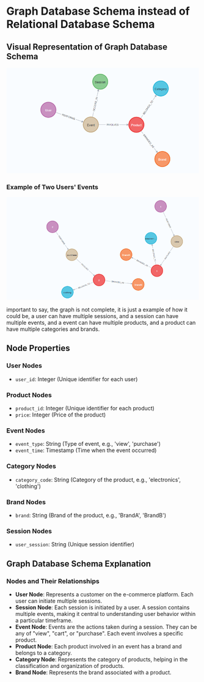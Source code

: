 
# Graph Database Schema instead of Relational Database Schema

## Visual Representation of Graph Database Schema

![CALL db.schema.visualization()](image.png)

### Example of Two Users' Events

![Example of two users events](image-1.png)

important to say, the graph is not complete, it is just a example of how it could be, a user can have multiple sessions, and a session can have multiple events, and a event can have multiple products, and a product can have multiple categories and brands.

## Node Properties

### User Nodes

- `user_id`: Integer (Unique identifier for each user)

### Product Nodes

- `product_id`: Integer (Unique identifier for each product)
- `price`: Integer (Price of the product)

### Event Nodes

- `event_type`: String (Type of event, e.g., 'view', 'purchase')
- `event_time`: Timestamp (Time when the event occurred)

### Category Nodes

- `category_code`: String (Category of the product, e.g., 'electronics', 'clothing')

### Brand Nodes

- `brand`: String (Brand of the product, e.g., 'BrandA', 'BrandB')

### Session Nodes

- `user_session`: String (Unique session identifier)

## Graph Database Schema Explanation

### Nodes and Their Relationships

- **User Node**: Represents a customer on the e-commerce platform. Each user can initiate multiple sessions.
- **Session Node**: Each session is initiated by a user. A session contains multiple events, making it central to understanding user behavior within a particular timeframe.
- **Event Node**: Events are the actions taken during a session. They can be any of "view", "cart", or "purchase". Each event involves a specific product.
- **Product Node**: Each product involved in an event has a brand and belongs to a category.
- **Category Node**: Represents the category of products, helping in the classification and organization of products.
- **Brand Node**: Represents the brand associated with a product.
